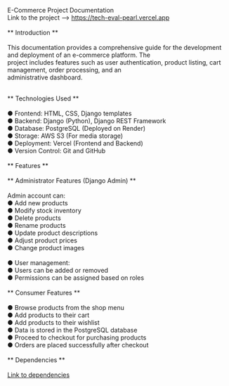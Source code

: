 E-Commerce Project Documentation </br>
Link to the project --> https://tech-eval-pearl.vercel.app</br>
</br>
** Introduction **</br></br>
This documentation provides a comprehensive guide for the development and deployment of an e-commerce platform. The </br>project includes features such as user authentication, product listing, cart management, order processing, and an </br>administrative dashboard.</br></br>

** Technologies Used **</br></br>
● Frontend: HTML, CSS, Django templates</br>
● Backend: Django (Python), Django REST Framework</br>
● Database: PostgreSQL (Deployed on Render)</br>
● Storage: AWS S3 (For media storage)</br>
● Deployment: Vercel (Frontend and Backend)</br>
● Version Control: Git and GitHub</br>
</br>
** Features **</br>
</br>
** Administrator Features (Django Admin) **</br></br>
Admin account can:</br>
● Add new products</br>
● Modify stock inventory</br>
● Delete products</br>
● Rename products</br>
● Update product descriptions</br>
● Adjust product prices</br>
● Change product images</br></br>
● User management:</br>
● Users can be added or removed</br>
● Permissions can be assigned based on roles</br></br>
** Consumer Features **</br></br>
● Browse products from the shop menu</br>
● Add products to their cart</br>
● Add products to their wishlist</br>
● Data is stored in the PostgreSQL database</br>
● Proceed to checkout for purchasing products</br>
● Orders are placed successfully after checkout</br>
</br>
** Dependencies **</br></br>
[Link to dependencies](requirements.txt)
